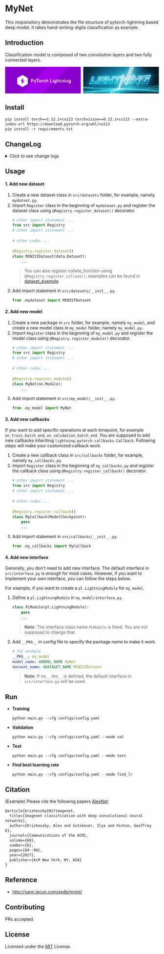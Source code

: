 # MyNet
This responsitory demonstrates the file structure of pytorch-lightning based deep model. It takes hand-writing-digits classification as example.

## Introduction

Classification model is composed of two convolution layers and two fully connected layers.

![pytorch-lightning](assets/images/lightning_lightning.png)

## Install

```
pip install torch==1.12.1+cu113 torchvision==0.13.1+cu113 --extra-index-url https://download.pytorch.org/whl/cu113
pip install -r requirements.txt
```

## ChangeLog
<details>
  <summary>Click to see change logs</summary>
  
  #### 2024.04.11 update
  - [x] Multiple train/validation/test datasets support
  - [x] Introducing Register mechanism to further clean codes
  - [x] Fix the bug where `reload_dataloaders_every_n_epochs` fails.
  - [ ] kfold
</details>

## Usage
#### 1. Add new dataset
1. Create a new dataset class in `src/datasets` folder, for example, namely `mydatset.py`.
2. Import `Register` class in the beginning of `mydataset.py` and register the dataset class using `@Registry.register_dataset()` decorator.
    ```python
    # other import statement ...
    from src import Registry
    # other import statement ...

    # other codes ...

    @Registry.register_dataset()
    class MINISTDataset(data.Dataset):
        ...
    ```
    > You can also register collate_function using `@Registry.register_collate()`, examples can be found in [dataset_example](src/datasets/minist_dataset.py).
3. Add import statement in `src/datasets/__init__.py`.
    ```python
    from .mydataset import MINISTDataset
    ```

#### 2. Add new model
1. Create a new package in `src` folder, for example, namely `my_model`, and create a new model class in `my_model` folder, namely `my_model.py`.
2. Import `Register` class in the beginning of `my_model.py` and register the model class using `@Registry.register_module()` decorator.
    ```python
    # other import statement ...
    from src import Registry
    # other import statement ...

    # other codes ...

    @Registry.register_module()
    class MyNet(nn.Module):
        ...
    ```
3. Add import statement in `src/my_model/__init__.py`.
    ```python
    from .my_model import MyNet
    ```

#### 3. Add new callbacks
If you want to add specific operations at each timepoint, for example `on_train_batch_end`, `on_validation_batch_end`. You are supposed to add new callbacks inheriting `lightning.pytorch.callbacks.Callback`. Following steps will make your customized callback work.
1. Create a new callback class in `src/callbacks` folder, for example, namely `my_callbacks.py`.
2. Import `Register` class in the beginning of `my_callbacks.py` and register the callback class using `@Registry.register_callback()` decorator.
    ```python
    # other import statement ...
    from src import Registry
    # other import statement ...

    # other codes ...

    @Registry.register_callback()
    class MyCallback(ModelCheckpoint):
        pass
        ...
    ```
3. Add import statement in `src/callbacks/__init__.py`.
    ```python
    from .my_callbacks import MyCallback
    ```

#### 4. Add new interface
Generally, you don't need to add new interface. The default interface in `src/interface.py` is enough for most cases. However, if you want to implement your own interface, you can follow the steps below.

For example, if you want to create a `pl.LightningModule` for `my_model`. 
1. Define a `pl.LightningModule` in `my_model/interface.py`.
    ```python
    class PLModule(pl.LightningModule):
        pass
        ...
    ```
    > **Note**: The interface class name `PLModule` is fixed. You are not supposed to change that.  
2. Add `__PKG__` in config file to specify the package name to make it work.

    ```yaml
    # for example
    __PKG__: my_model
    model_name: &MODEL_NAME MyNet
    dataset_name: &DATASET_NAME MINISTDataset
    ```
    > **Note**: If no `__PKG__` is defined, the default interface in `src/interface.py` will be used.

## Run
- **Training**
    ```shell
    python main.py --cfg configs/config.yaml
    ```

- **Validation**
    ```shell
    python main.py --cfg configs/config.yaml --mode val
    ```

- **Test**
    ```shell
    python main.py --cfg configs/config.yaml --mode test
    ```
- **Find best learning rate**
    ```shell
    python main.py --cfg configs/config.yaml --mode find_lr
    ```

## Citation

(Example) Please cite the following papers [AlexNet](https://dl.acm.org/doi/pdf/10.1145/3065386):

```text
@article{krizhevsky2017imagenet,
  title={Imagenet classification with deep convolutional neural networks},
  author={Krizhevsky, Alex and Sutskever, Ilya and Hinton, Geoffrey E},
  journal={Communications of the ACM},
  volume={60},
  number={6},
  pages={84--90},
  year={2017},
  publisher={AcM New York, NY, USA}
}
```

## Reference

* http://yann.lecun.com/exdb/mnist/

## Contributing

PRs accepted.

## License

Licensed under the [MIT](LICENSE) License.
